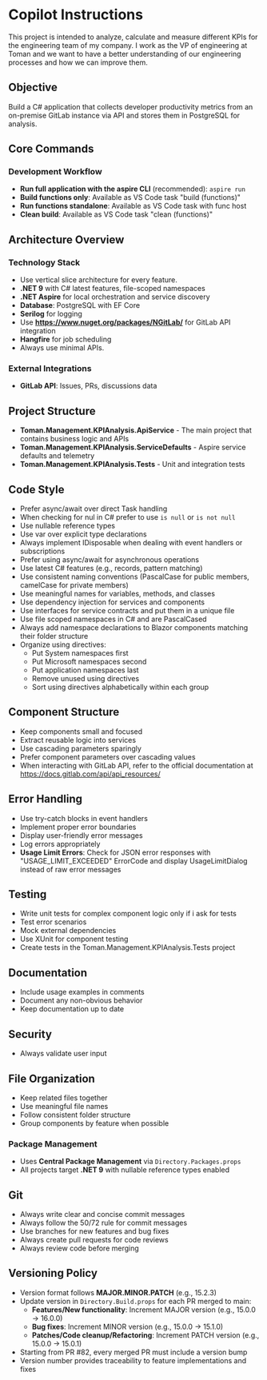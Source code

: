 # Copilot Instructions

This project is intended to analyze, calculate and measure different KPIs for the engineering team of my company. I work as the VP of engineering at Toman and we want to have a better understanding of our engineering processes and how we can improve them.

## Objective

Build a C# application that collects developer productivity metrics from an on-premise GitLab instance via API and stores them in PostgreSQL for analysis.

## Core Commands

### Development Workflow
- **Run full application with the aspire CLI** (recommended): `aspire run`
- **Build functions only**: Available as VS Code task "build (functions)"
- **Run functions standalone**: Available as VS Code task with func host
- **Clean build**: Available as VS Code task "clean (functions)"

## Architecture Overview

### Technology Stack
- Use vertical slice architecture for every feature.
- **.NET 9** with C# latest features, file-scoped namespaces
- **.NET Aspire** for local orchestration and service discovery
- **Database**: PostgreSQL with EF Core
- **Serilog** for logging
- Use **https://www.nuget.org/packages/NGitLab/** for GitLab API integration
- **Hangfire** for job scheduling
- Always use minimal APIs.


### External Integrations
- **GitLab API**: Issues, PRs, discussions data

## Project Structure
- **Toman.Management.KPIAnalysis.ApiService** - The main project that contains business logic and APIs
- **Toman.Management.KPIAnalysis.ServiceDefaults** - Aspire service defaults and telemetry
- **Toman.Management.KPIAnalysis.Tests** - Unit and integration tests

## Code Style
- Prefer async/await over direct Task handling
- When checking for nul in C# prefer to use `is null` or `is not null`
- Use nullable reference types
- Use var over explicit type declarations 
- Always implement IDisposable when dealing with event handlers or subscriptions
- Prefer using async/await for asynchronous operations
- Use latest C# features (e.g., records, pattern matching)
- Use consistent naming conventions (PascalCase for public members, camelCase for private members)
- Use meaningful names for variables, methods, and classes
- Use dependency injection for services and components
- Use interfaces for service contracts and put them in a unique file
- Use file scoped namespaces in C# and are PascalCased
- Always add namespace declarations to Blazor components matching their folder structure
- Organize using directives:
  - Put System namespaces first
  - Put Microsoft namespaces second
  - Put application namespaces last
  - Remove unused using directives
  - Sort using directives alphabetically within each group

## Component Structure
- Keep components small and focused
- Extract reusable logic into services
- Use cascading parameters sparingly
- Prefer component parameters over cascading values
- When interacting with GitLab API, refer to the official documentation at https://docs.gitlab.com/api/api_resources/

## Error Handling
- Use try-catch blocks in event handlers
- Implement proper error boundaries
- Display user-friendly error messages
- Log errors appropriately
- **Usage Limit Errors**: Check for JSON error responses with "USAGE_LIMIT_EXCEEDED" ErrorCode and display UsageLimitDialog instead of raw error messages

## Testing
- Write unit tests for complex component logic only if i ask for tests
- Test error scenarios
- Mock external dependencies
- Use XUnit for component testing
- Create tests in the Toman.Management.KPIAnalysis.Tests project

## Documentation
- Include usage examples in comments
- Document any non-obvious behavior
- Keep documentation up to date

## Security
- Always validate user input

## File Organization
- Keep related files together
- Use meaningful file names
- Follow consistent folder structure
- Group components by feature when possible

### Package Management
- Uses **Central Package Management** via `Directory.Packages.props`
- All projects target **.NET 9** with nullable reference types enabled

## Git
- Always write clear and concise commit messages
- Always follow the 50/72 rule for commit messages
- Use branches for new features and bug fixes
- Always create pull requests for code reviews
- Always review code before merging

## Versioning Policy
- Version format follows **MAJOR.MINOR.PATCH** (e.g., 15.2.3)
- Update version in `Directory.Build.props` for each PR merged to main:
  - **Features/New functionality**: Increment MAJOR version (e.g., 15.0.0 → 16.0.0)
  - **Bug fixes**: Increment MINOR version (e.g., 15.0.0 → 15.1.0)
  - **Patches/Code cleanup/Refactoring**: Increment PATCH version (e.g., 15.0.0 → 15.0.1)
- Starting from PR #82, every merged PR must include a version bump
- Version number provides traceability to feature implementations and fixes
